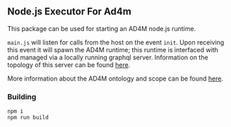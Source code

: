 ## Node.js Executor For Ad4m

This package can be used for starting an AD4M node.js runtime.

`main.js` will listen for calls from the host on the event `init`. Upon receiving this event it will spawn the AD4M runtime; this runtime is interfaced with and managed via a locally running graphql server. Information on the topology of this server can be found [here](./src/core/graphQL-interface/GraphQL.ts).

More information about the AD4M ontology and scope can be found [here](https://github.com/perspect3vism/perspect3ve/tree/master/src/ad4m).

### Building

```
npm i
npm run build
```
